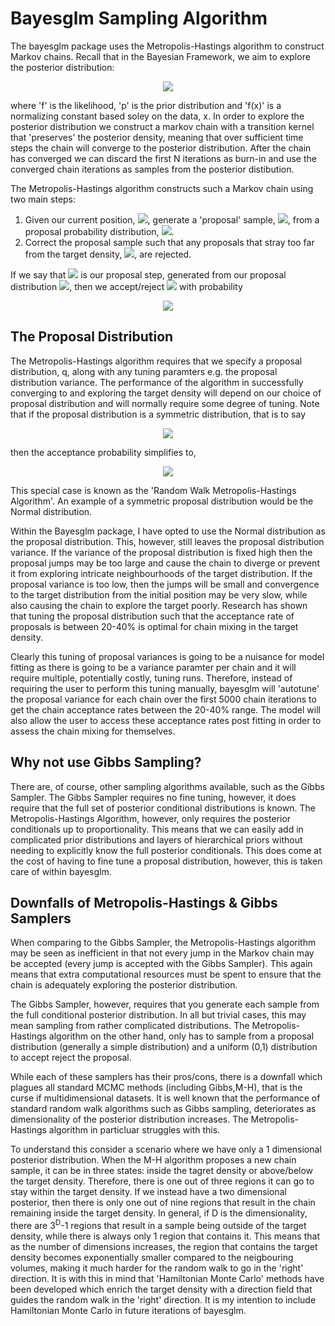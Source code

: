 # Bayesglm Sampling Algorithm

The bayesglm package uses the Metropolis-Hastings algorithm to construct Markov chains. Recall that in the Bayesian Framework, we aim to explore the posterior distribution:

<p align="center">
<img src="https://latex.codecogs.com/svg.latex?&space;\pi(\theta|x)=\frac{f(x|\theta)p(\theta)}{f(x)}"/>
</p>

where 'f' is the likelihood, 'p' is the prior distribution and 'f(x)' is a normalizing constant based soley on the data, x. In order to explore the posterior distribution we construct a markov chain with a transition kernel that 'preserves' the posterior density, meaning that over sufficient time steps the chain will converge to the posterior distribution. After the chain has converged we can discard the first N iterations as burn-in and use the converged chain iterations as samples from the posterior distibution.

The Metropolis-Hastings algorithm constructs such a Markov chain using two main steps:
1. Given our current position, <img src="https://latex.codecogs.com/svg.latex?&space;\theta"/>, generate a 'proposal' sample, <img src="https://latex.codecogs.com/svg.latex?&space;\phi"/>, from a proposal probability distribution, <img src="https://latex.codecogs.com/svg.latex?&space;q(\phi|\theta)"/>.
2. Correct the proposal sample such that any proposals that stray too far from the target density, <img src="https://latex.codecogs.com/svg.latex?&space;\pi(\theta|x)"/>, are rejected.

If we say that <img src="https://latex.codecogs.com/svg.latex?&space;\phi"/> is our proposal step, generated from our proposal distribution <img src="https://latex.codecogs.com/svg.latex?&space;q(\phi|\theta)"/>, then we accept/reject <img src="https://latex.codecogs.com/svg.latex?&space;\phi"/> with probability
<p align="center">
<img src="https://latex.codecogs.com/svg.latex?&space;\alpha(\theta,\phi)=min\left(1,\frac{\pi(\phi)q(\theta|\phi)}{\pi(\theta)q(\phi|\theta)}\right)"/>
</p>

## The Proposal Distribution

The Metropolis-Hastings algorithm requires that we specify a proposal distribution, q, along with any tuning paramters e.g. the proposal distribution variance. The performance of the algorithm in successfully converging to and exploring the target density will depend on our choice of proposal distribution and will normally require some degree of tuning. Note that if the proposal distribution is a symmetric distribution, that is to say
<p align="center">
<img src="https://latex.codecogs.com/svg.latex?&space;q(\phi|\theta)=q(\theta|\phi)"/>
</p>
then the acceptance probability simplifies to,
<p align="center">
<img src="https://latex.codecogs.com/svg.latex?&space;\alpha(\theta,\phi)=min\left(1,\frac{\pi(\phi)}{\pi(\theta)}\right)"/>
</p>
This special case is known as the 'Random Walk Metropolis-Hastings Algorithm'. An example of a symmetric proposal distribution would be the Normal distribution.

Within the Bayesglm package, I have opted to use the Normal distribution as the proposal distribution. This, however, still leaves the proposal distribution variance. If the variance of the proposal distribution is fixed high then the proposal jumps may be too large and cause the chain to diverge or prevent it from exploring intricate neighbourhoods of the target distribution. If the proposal variance is too low, then the jumps will be small and convergence to the target distribution from the initial position may be very slow, while also causing the chain to explore the target poorly. Research has shown that tuning the proposal distribution such that the acceptance rate of proposals is between 20-40% is optimal for chain mixing in the target density. 

Clearly this tuning of proposal variances is going to be a nuisance for model fitting as there is going to be a variance paramter per chain and it will require multiple, potentially costly, tuning runs. Therefore, instead of requiring the user to perform this tuning manually, bayesglm will 'autotune' the proposal variance for each chain over the first 5000 chain iterations to get the chain acceptance rates between the 20-40% range. The model will also allow the user to access these acceptance rates post fitting in order to assess the chain mixing for themselves.

## Why not use Gibbs Sampling?
There are, of course, other sampling algorithms available, such as the Gibbs Sampler. The Gibbs Sampler requires no fine tuning, however, it does require that the full set of posterior conditional distributions is known. The Metropolis-Hastings Algorithm, however, only requires the posterior conditionals up to proportionality. This means that we can easily add in complicated prior distributions and layers of hierarchical priors without needing to explicitly know the full posterior conditionals. This does come at the cost of having to fine tune a proposal distribution, however, this is taken care of within bayesglm. 

## Downfalls of Metropolis-Hastings & Gibbs Samplers
When comparing to the Gibbs Sampler, the Metropolis-Hastings algorithm may be seen as inefficient in that not every jump in the Markov chain may be accepted (every jump is accepted with the Gibbs Sampler). This again means that extra computational resources must be spent to ensure that the chain is adequately exploring the posterior distribution. 

The Gibbs Sampler, however, requires that you generate each sample from the full conditional posterior distribution. In all but trivial cases, this may mean sampling from rather complicated distributions. The Metropolis-Hastings algorithm on the other hand, only has to sample from a proposal distribution (generally a simple distribution) and a uniform (0,1) distribution to accept reject the proposal.

While each of these samplers has their pros/cons, there is a downfall which plagues all standard MCMC methods (including Gibbs,M-H), that is the curse if multidimensional datasets. It is well known that the performance of standard random walk algorithms such as Gibbs sampling, deteriorates as dimensionality of the posterior distribution increases. The Metropolis-Hastings algorithm in particluar struggles with this. 

To understand this consider a scenario where we have only a 1 dimensional posterior distribution. When the M-H algorithm proposes a new chain sample, it can be in three states: inside the tagret density or above/below the target density. Therefore, there is one out of three regions it can go to stay within the target density. If we instead have a two dimensional posterior, then there is only one out of nine regions that result in the chain remaining inside the target density. In general, if D is the dimensionality, there are 3<sup>D</sup>-1 regions that result in a sample being outside of the target density, while there is always only 1 region that contains it. This means that as the number of dimensions increases, the region that contains the target density becomes exponentially smaller compared to the neigbouring volumes, making it much harder for the random walk to go in the 'right' direction. It is with this in mind that 'Hamiltonian Monte Carlo' methods have been developed which enrich the target density with a direction field that guides the random walk in the 'right' direction. It is my intention to include Hamiltonian Monte Carlo in future iterations of bayesglm.